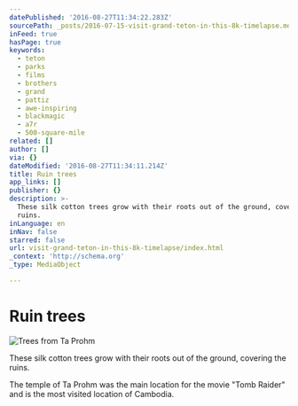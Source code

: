 ```yaml
---
datePublished: '2016-08-27T11:34:22.283Z'
sourcePath: _posts/2016-07-15-visit-grand-teton-in-this-8k-timelapse.md
inFeed: true
hasPage: true
keywords:
  - teton
  - parks
  - films
  - brothers
  - grand
  - pattiz
  - awe-inspiring
  - blackmagic
  - a7r
  - 500-square-mile
related: []
author: []
via: {}
dateModified: '2016-08-27T11:34:11.214Z'
title: Ruin trees
app_links: []
publisher: {}
description: >-
  These silk cotton trees grow with their roots out of the ground, covering the
  ruins.
inLanguage: en
inNav: false
starred: false
url: visit-grand-teton-in-this-8k-timelapse/index.html
_context: 'http://schema.org'
_type: MediaObject

---
```

# Ruin trees
![Trees from Ta Prohm](https://the-grid-user-content.s3-us-west-2.amazonaws.com/0817457e-8395-4611-9b75-a62b7c2e8aa7.jpg)

These silk cotton trees grow with their roots out of the ground, covering the ruins.

The temple of Ta Prohm was the main location for the movie "Tomb Raider" and is the most visited location of Cambodia.